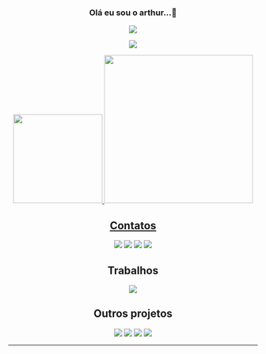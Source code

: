 <div align="center">

### Olá eu sou o arthur...👋
 ![](https://komarev.com/ghpvc/?username=arthurk88&color=blue&style=flat&label=Visitas+ao+perfil)
 
 ![](https://github-profile-summary-cards.vercel.app/api/cards/profile-details?username=arthurk88&theme=monokai)
 <!--<buttom>Commit Detalhado</buttom>-->
</div>
<div align="center">
  <a href="https://github.com/arthurk88">
  <img height="180em" src="https://github-readme-stats.vercel.app/api?username=arthurk88&show_icons=true&theme=react&include_all_commits=true&count_private=true"/>
  <img height="300em" src="https://github-readme-stats.vercel.app/api/top-langs/?username=arthurk88&langs_count=7&theme=react"/>
</div>
  
  <div align="center">
	  <h2>Contatos</h2>
	<a href=""> <img src="https://img.shields.io/badge/Facebook-1877F2?style=for-the-badge&logo=facebook&logoColor=white" /></a> 
	<a href=""> <img src="https://img.shields.io/badge/Instagram-E4405F?style=for-the-badge&logo=instagram&logoColor=white" /></a>     
	<a href=""> <img src="https://img.shields.io/badge/Telegram-2CA5E0?style=for-the-badge&logo=telegram&logoColor=white" /></a> 
	<a href=""> <img src="https://img.shields.io/badge/WhatsApp-25D366?style=for-the-badge&logo=whatsapp&logoColor=white" /></a>
  </div>
  <div align="center">
	  <h2>Trabalhos</h2>
	<a href=""> <img src="https://img.shields.io/badge/GitHub-100000?style=for-the-badge&logo=github&logoColor=white" /></a>
  </div>
  <div align="center">
	  <h2>Outros projetos</h2>
	<a href=""> <img src="https://img.shields.io/badge/Discord-7289DA?style=for-the-badge&logo=discord&logoColor=white" /></a> 
	<a href=""> <img src="https://img.shields.io/badge/Blogger-FF5722?style=for-the-badge&logo=blogger&logoColor=white" /></a> 
	<a href=""> <img src="https://img.shields.io/badge/YouTube-FF0000?style=for-the-badge&logo=youtube&logoColor=white" /></a> 
	<a href=""> <img src="https://img.shields.io/badge/Twitch-9146FF?style=for-the-badge&logo=twitch&logoColor=white" /></a> 
  </div>
	<HR>
